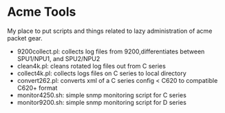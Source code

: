 # Acme Tools

My place to put scripts and things related to lazy administration of acme packet gear.

- 9200collect.pl: collects log files from 9200,differentiates between
  SPU1/NPU1, and SPU2/NPU2
- clean4k.pl: cleans rotated log files out from C series
- collect4k.pl: collects logs files on C series to local directory
- convert262.pl: converts xml of a C series config < C620 to compatible
  C620+ format
- monitor4250.sh: simple snmp monitoring script for C series
- monitor9200.sh: simple snmp monitoring script for D series
